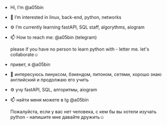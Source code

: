 - Hi, I’m @a05bin

- 👀 I’m interested in linux, back-end, python, networks
- ⚙️ I’m currently learning fastAPI, SQL staff, algorythms, aiogram
- 📫 How to reach me: @a05bin (telegram)
  
  please if you have no person to learn python with - letter me.
  let's collaborate☺️
  
- привет, я @a05bin

- 👀 интересуюсь линуксом, бэкендом, питоном, сетями, хорошо знаю английский и продолжаю его учить
- ⚙️ учу fastAPI, SQL, алгоритмы, aiogram
- 📫 найти меня можете в tg @a05bin

  Пожалуйста, если у вас нет человека, с кем бы вы хотели изучать python - напишите мне
  давайте дружить☺️

<!---
a05bin/a05bin is a ✨ special ✨ repository because its `README.md` (this file) appears on your GitHub profile.
You can click the Preview link to take a look at your changes.
--->
